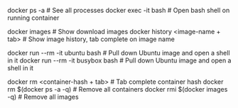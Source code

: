 docker ps -a                             # See all processes
docker exec -it <container-name> bash    # Open bash shell on running container

docker images                            # Show download images
docker history <image-name + tab>        # Show image history, tab complete on image name

docker run --rm -it ubuntu bash          # Pull down Ubuntu image and open a shell in it
docker run --rm -it busybox bash         # Pull down Ubuntu image and open a shell in it

docker rm <container-hash + tab>         # Tab complete container hash
docker rm $(docker ps -a -q)             # Remove all containers
docker rmi $(docker images -q)           # Remove all images
